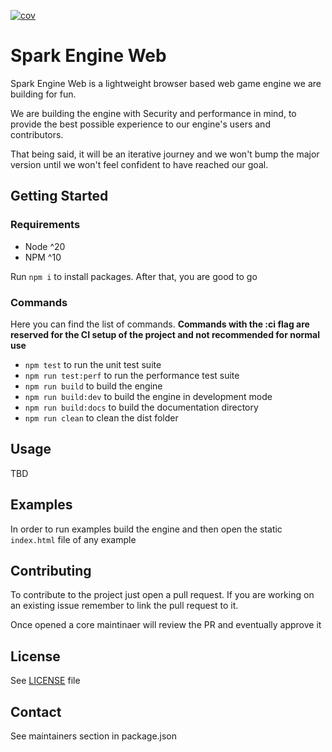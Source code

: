 [![cov](https://ruggerovisintin.github.io/SparkEngineWeb/badges/coverage.badge.svg/coverage.badge.svg)](https://github.com/RuggeroVisintin/SparkEngineWeb/actions)

# Spark Engine Web

Spark Engine Web is a lightweight browser based web game engine we are building for fun.

We are building the engine with Security and performance in mind, to provide the best possible experience to our engine's users and contributors.

That being said, it will be an iterative journey and we won't bump the major version until we won't feel confident to have reached our goal.

## Getting Started

### Requirements

* Node ^20
* NPM ^10

Run `npm i` to install packages. After that, you are good to go

### Commands

Here you can find the list of commands. **Commands with the :ci flag are reserved for the CI setup of the project and not recommended for normal use**

* `npm test` to run the unit test suite
* `npm run test:perf` to run the performance test suite
* `npm run build` to build the engine
* `npm run build:dev` to build the engine in development mode
* `npm run build:docs` to build the documentation directory
* `npm run clean` to clean the dist folder

## Usage

TBD

## Examples

In order to run examples build the engine and then open the static `index.html` file of any example

## Contributing

To contribute to the project just open a pull request. If you are working on an existing issue remember to link the pull request to it.

Once opened a core maintinaer will review the PR and eventually approve it

## License

See [LICENSE](./LICENSE) file

## Contact

See maintainers section in package.json
